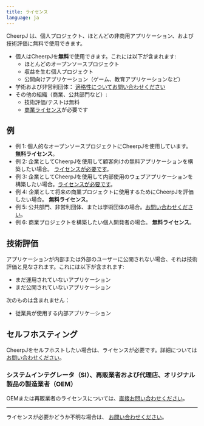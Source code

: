 ```yaml
---
title: ライセンス
language: ja
---
```


CheerpJ は、個人プロジェクト、ほとんどの非商用アプリケーション、および技術評価に無料で使用できます。

- 個人はCheerpJを**無料**で使用できます。これには以下が含まれます:
  - ほとんどのオープンソースプロジェクト
  - 収益を生む個人プロジェクト
  - 公開向けアプリケーション（ゲーム、教育アプリケーションなど）
- 学術および非営利団体： [適格性についてお問い合わせください][contact]
- その他の組織（商業、公共部門など）:
  - 技術評価/テストは無料
  - [商業ライセンス][licensing]が必要です

## 例

- 例 1: 個人的なオープンソースプロジェクトにCheerpJを使用しています。 **無料ライセンス**。
- 例 2: 企業としてCheerpJを使用して顧客向けの無料アプリケーションを構築したい場合。 [ライセンスが必要です][licensing]。
- 例 3: 企業としてCheerpJを使用して内部使用のウェブアプリケーションを構築したい場合。[ライセンスが必要です][licensing]。
- 例 4: 企業として将来の商業プロジェクトに使用するためにCheerpJを評価したい場合。 **無料ライセンス**。
- 例 5: 公共部門、非営利団体、または学術団体の場合。[お問い合わせください][contact]。
- 例 6: 商業プロジェクトを構築したい個人開発者の場合。 **無料ライセンス**。

## 技術評価

アプリケーションが内部または外部のユーザーに公開されない場合、それは技術評価と見なされます。これには以下が含まれます:

- まだ運用されていないアプリケーション
- まだ公開されていないアプリケーション

次のものは含まれません：

- 従業員が使用する内部アプリケーション

## セルフホスティング

CheerpJをセルフホストしたい場合は、ライセンスが必要です。詳細については[お問い合わせください][contact]。

### システムインテグレータ（SI）、再販業者および代理店、オリジナル製品の製造業者（OEM）

OEMまたは再販業者のライセンスについては、[直接お問い合わせください][contact]。

---

ライセンスが必要かどうか不明な場合は、 [お問い合わせください][contact]。

[licensing]: https://cheerpj.com/ja/licensing/
[contact]: https://cheerpj.com/ja/contact/
